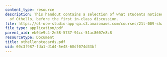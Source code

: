 ```yaml
---
content_type: resource
description: This handout contains a selection of what students noticed in their reading
  of Othello, before the first in-class discussion.
file: https://ol-ocw-studio-app-qa.s3.amazonaws.com/courses/21l-009-shakespeare-spring-2004/60c3f987fda1d1d45e4868df074d33bf_othellonotecards.pdf
file_type: application/pdf
parent_uid: eb04e9c4-2e58-5737-94cc-51ac8607e8c8
resourcetype: Document
title: othellonotecards.pdf
uid: 60c3f987-fda1-d1d4-5e48-68df074d33bf
---
```


